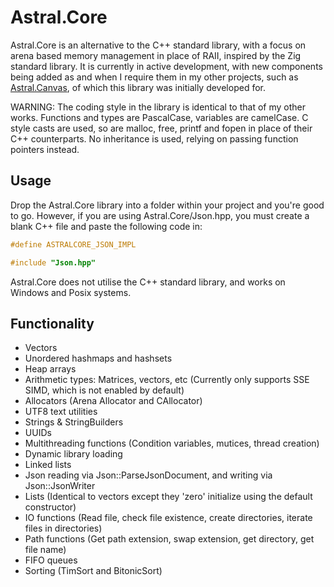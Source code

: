 # Astral.Core
Astral.Core is an alternative to the C++ standard library, with a focus on arena based memory management in place of RAII, inspired by the Zig standard library. It is currently in active development, with new components being added as and when I require them in my other projects, such as [Astral.Canvas](https://github.com/Linx145/Astral.Canvas), of which this library was initially developed for.

WARNING: The coding style in the library is identical to that of my other works. Functions and types are PascalCase, variables are camelCase. C style casts are used, so are malloc, free, printf and fopen in place of their C++ counterparts. No inheritance is used, relying on passing function pointers instead.

## Usage
Drop the Astral.Core library into a folder within your project and you're good to go. However, if you are using Astral.Core/Json.hpp, you must create a blank C++ file and paste the following code in:
```cpp
#define ASTRALCORE_JSON_IMPL

#include "Json.hpp"
```
Astral.Core does not utilise the C++ standard library, and works on Windows and Posix systems.

## Functionality
* Vectors
* Unordered hashmaps and hashsets
* Heap arrays
* Arithmetic types: Matrices, vectors, etc (Currently only supports SSE SIMD, which is not enabled by default)
* Allocators (Arena Allocator and CAllocator)
* UTF8 text utilities
* Strings & StringBuilders
* UUIDs
* Multithreading functions (Condition variables, mutices, thread creation)
* Dynamic library loading
* Linked lists
* Json reading via Json::ParseJsonDocument, and writing via Json::JsonWriter
* Lists (Identical to vectors except they 'zero' initialize using the default constructor)
* IO functions (Read file, check file existence, create directories, iterate files in directories)
* Path functions (Get path extension, swap extension, get directory, get file name)
* FIFO queues
* Sorting (TimSort and BitonicSort)